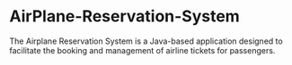 # AirPlane-Reservation-System
The Airplane Reservation System is a Java-based application designed to facilitate the booking and management of airline tickets for passengers. 
